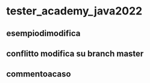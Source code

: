 # tester_academy_java2022

## esempiodimodifica

## conflitto modifica su branch master

## commentoacaso
